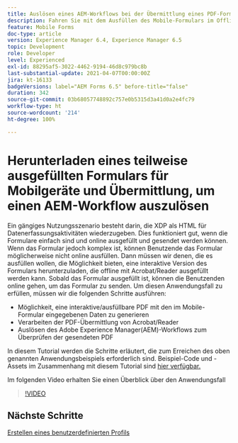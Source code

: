 ```yaml
---
title: Auslösen eines AEM-Workflows bei der Übermittlung eines PDF-Formulars
description: Fahren Sie mit dem Ausfüllen des Mobile-Formulars im Offline-Modus fort und übermitteln Sie das Mobile-Formular, um den AEM-Workflow auszulösen.
feature: Mobile Forms
doc-type: article
version: Experience Manager 6.4, Experience Manager 6.5
topic: Development
role: Developer
level: Experienced
exl-id: 88295af5-3022-4462-9194-46d8c979bc8b
last-substantial-update: 2021-04-07T00:00:00Z
jira: kt-16133
badgeVersions: label="AEM Forms 6.5" before-title="false"
duration: 342
source-git-commit: 03b68057748892c757e0b5315d3a41d0a2e4fc79
workflow-type: ht
source-wordcount: '214'
ht-degree: 100%

---
```


# Herunterladen eines teilweise ausgefüllten Formulars für Mobilgeräte und Übermittlung, um einen AEM-Workflow auszulösen

Ein gängiges Nutzungsszenario besteht darin, die XDP als HTML für Datenerfassungsaktivitäten wiederzugeben. Dies funktioniert gut, wenn die Formulare einfach sind und online ausgefüllt und gesendet werden können. Wenn das Formular jedoch komplex ist, können Benutzende das Formular möglicherweise nicht online ausfüllen. Dann müssen wir denen, die es ausfüllen wollen, die Möglichkeit bieten, eine interaktive Version des Formulars herunterzuladen, die offline mit Acrobat/Reader ausgefüllt werden kann. Sobald das Formular ausgefüllt ist, können die Benutzenden online gehen, um das Formular zu senden.
Um diesen Anwendungsfall zu erfüllen, müssen wir die folgenden Schritte ausführen:

* Möglichkeit, eine interaktive/ausfüllbare PDF mit den im Mobile-Formular eingegebenen Daten zu generieren
* Verarbeiten der PDF-Übermittlung von Acrobat/Reader
* Auslösen des Adobe Experience Manager(AEM)-Workflows zum Überprüfen der gesendeten PDF

In diesem Tutorial werden die Schritte erläutert, die zum Erreichen des oben genannten Anwendungsbeispiels erforderlich sind. Beispiel-Code und -Assets im Zusammenhang mit diesem Tutorial sind [hier verfügbar.](./deploy-assets.md)

Im folgenden Video erhalten Sie einen Überblick über den Anwendungsfall

>[!VIDEO](https://video.tv.adobe.com/v/29677?quality=12&learn=on)

## Nächste Schritte

[Erstellen eines benutzerdefinierten Profils](./custom-profile.md)